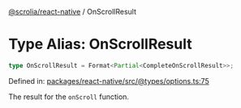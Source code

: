 [@scrolia/react-native](../README.md) / OnScrollResult

# Type Alias: OnScrollResult

```ts
type OnScrollResult = Format<Partial<CompleteOnScrollResult>>;
```

Defined in: [packages/react-native/src/@types/options.ts:75](https://github.com/scrolia/react-native/blob/72dbfebee1489f0d6f88a5ac0f4a4cba7ccca4eb/packages/react-native/src/@types/options.ts#L75)

The result for the `onScroll` function.
